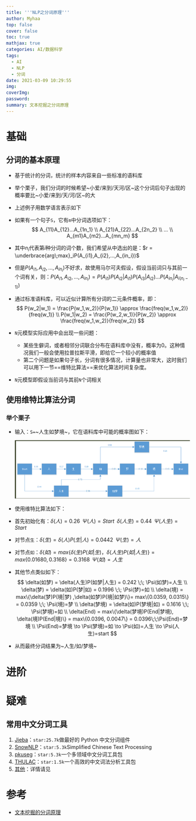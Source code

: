 ```yaml
---
title: '''NLP之分词原理'''
author: Myhaa
top: false
cover: false
toc: true
mathjax: true
categories: AI/数据科学
tags:
  - AI
  - NLP
  - 分词
date: 2021-03-09 10:29:55
img:
coverImg:
password:
summary: 文本挖掘之分词原理
---
```


# 基础

## 分词的基本原理

* 基于统计的分词，统计的样本内容来自一些标准的语料库

* 举个栗子，我们分词的时候希望~小爱/来到/天河/区~这个分词后句子出现的概率要比~小爱/来到/天/河/区~的大

* 上述例子用数学语言表示如下

* 如果有一个句子`S`，它有`m`中分词选项如下：
  $$
  A_{11}A_{12}...A_{1n_1}  \\
  A_{21}A_{22}...A_{2n_2}  \\
  ...  \\
  A_{m1}A_{m2}...A_{mn_m}
  $$

* 其中$n_i$代表第$i$种分词的词个数，我们希望从中选出的是：$r = \underbrace{arg\;max}_iP(A_{i1},A_{i2},...,A_{in_i})$

* 但是$P(A_{i1},A_{i2},...,A_{in_i})$不好求，故使用马尔可夫假设，假设当前词只与其前一个词有关，则：$P(A_{i1},A_{i2},...,A_{in_i}) = P(A_{i1})P(A_{i2}|A_{i1})P(A_{i3}|A_{i2})...P(A_{in_i}|A_{i(n_i-1)})$

* 通过标准语料库，可以近似计算所有分词的二元条件概率，即：
  $$
  P(w_2|w_1) = \frac{P(w_1,w_2)}{P(w_1)} \approx \frac{freq(w_1,w_2)}{freq(w_1)}  \\
  P(w_1|w_2) = \frac{P(w_2,w_1)}{P(w_2)} \approx \frac{freq(w_1,w_2)}{freq(w_2)}
  $$

* `N`元模型实际应用中会出现一些问题：

  * 某些生僻词，或者相邻分词联合分布在语料库中没有，概率为0。这种情况我们一般会使用拉普拉斯平滑，即给它一个较小的概率值
  * 第二个问题是如果句子长，分词有很多情况，计算量也非常大，这时我们可以用下一节==维特比算法==来优化算法时间复杂度。

* `N`元模型即假设当前词与其前`N`个词相关

## 使用维特比算法分词

### 举个栗子

* 输入：`S=`~人生如梦境~，它在语料库中可能的概率图如下：

  ![图片来源：文本挖掘的分词原理](NLP%E4%B9%8B%E5%88%86%E8%AF%8D%E5%8E%9F%E7%90%86/image-20210309171556507.png)

* 使用维特比算法如下：

* 首先初始化有：$\delta(人) = 0.26\;\;\Psi(人)=Start\;\;\delta(人生) = 0.44\;\;\Psi(人生)=Start$

* 对节点`生`：$\delta(生) = \delta(人)P(生|人) = 0.0442 \;\; \Psi(生)=人$

* 对节点`如`：$\delta(如) = max\{\delta(生)P(如|生)，\delta(人生)P(如|人生)\} = max\{0.01680, 0.3168\} = 0.3168 \;\; \Psi(如) = 人生$

* 其他节点类似如下：
  $$
  \delta(如梦) = \delta(人生)P(如梦|人生) = 0.242 \;\; \Psi(如梦)=人生  \\
  \delta(梦) = \delta(如)P(梦|如) = 0.1996 \;\; \Psi(梦)=如  \\
  \delta(境) = max\{\delta(梦)P(境|梦) ,\delta(如梦)P(境|如梦)\}= max\{0.0359, 0.0315\} = 0.0359 \;\; \Psi(境)=梦  \\
  \delta(梦境) = \delta(如)P(梦境|如) = 0.1616 \;\; \Psi(梦境)=如  \\
  \delta(End) = max\{\delta(梦境)P(End|梦境), \delta(境)P(End|境)\} = max\{0.0396, 0.0047\} = 0.0396\;\;\Psi(End)=梦境 \\
  \Psi(End)=梦境 \to \Psi(梦境)=如 \to \Psi(如)=人生 \to \Psi(人生)=start
  $$

* 从而最终分词结果为~人生/如/梦境~

# 进阶

# 疑难

## 常用中文分词工具

1. [Jieba](https://github.com/fxsjy/jieba)：`star:25.7k`做最好的 Python 中文分词组件
2. [SnowNLP](https://github.com/isnowfy/snownlp)：`star:5.3k`Simplified Chinese Text Processing
3. [pkuseg](https://github.com/lancopku/pkuseg-python)：`star:5.3k`一个多领域中文分词工具包
4. [THULAC](https://github.com/thunlp/THULAC-Python)：`star:1.5k`一个高效的中文词法分析工具包
5. [其他](https://www.52nlp.cn/python%e4%b8%ad%e6%96%87%e5%88%86%e8%af%8d%e5%b7%a5%e5%85%b7-%e5%90%88%e9%9b%86-%e5%88%86%e8%af%8d%e5%ae%89%e8%a3%85-%e5%88%86%e8%af%8d%e4%bd%bf%e7%94%a8-%e5%88%86%e8%af%8d%e6%b5%8b%e8%af%95)：详情请见

# 参考

* [文本挖掘的分词原理](https://www.cnblogs.com/pinard/p/6677078.html)

